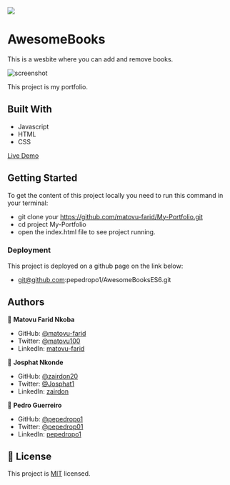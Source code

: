 ![](https://img.shields.io/badge/Microverse-blueviolet)

# AwesomeBooks

This is a wesbite where you can add and remove books.

![screenshot](./assets/screenshots/screenshot.PNG)

This project is my portfolio.

## Built With

- Javascript
- HTML
- CSS

[Live Demo](https://pepedropo1.github.io/AwesomeBooksES6/)

## Getting Started

To get the content of this project locally you need to run this command in your terminal:

- git clone your https://github.com/matovu-farid/My-Portfolio.git
- cd project My-Portfolio
- open the index.html file to see project running.

### Deployment

This project is deployed on a github page on the link below:

- git@github.com:pepedropo1/AwesomeBooksES6.git

## Authors

👤 **Matovu Farid Nkoba**

- GitHub: [@matovu-farid](https://github.com/matovu-farid)
- Twitter: [@matovu100](https://twitter.com/matovu100)
- LinkedIn: [matovu-farid](https://www.linkedin.com/in/matovu-farid-48b80257)

👤 **Josphat Nkonde**

- GitHub: [@zairdon20](https://github.com/zairdon20)
- Twitter: [@Josphat1](https://twitter.com/Josphat1/)
- LinkedIn: [zairdon](https://www.linkedin.com/in/zairdon/)

👤 **Pedro Guerreiro**

- GitHub: [@pepedropo1](https://github.com/pepedropo1)
- Twitter: [@pepedrop01](https://twitter.com/pepedrop01/)
- LinkedIn: [pepedropo1](https://www.linkedin.com/in/pepedropo1/)

## 📝 License

This project is [MIT](./MIT.md) licensed.
